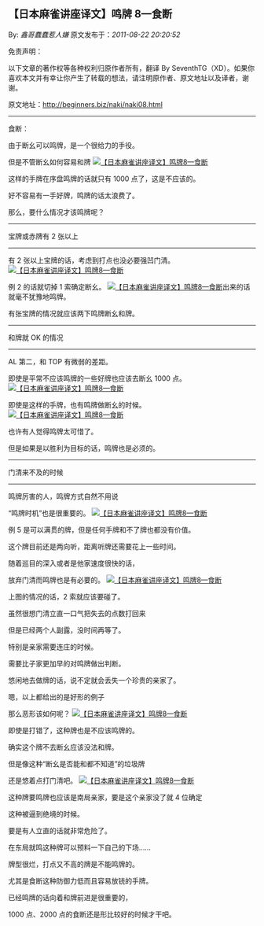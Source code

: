 ## 【日本麻雀讲座译文】鸣牌 8—食断

By: _鑫哥蠢蠢惹人嫌_ 原文发布于：_2011-08-22 20:20:52_

免责声明：

以下文章的著作权等各种权利归原作者所有，翻译 By
SeventhTG（XD）。如果你喜欢本文并有幸让你产生了转载的想法，请注明原作者、原文地址以及译者，谢谢。

原文地址：http://beginners.biz/naki/naki08.html

---

食断：

由于断幺可以鸣牌，是一个很给力的手役。

但是不管断幺如何容易和牌
[![【日本麻雀讲座译文】鸣牌8—食断](http://s9.sinaimg.cn/middle/7f78b76fxab172c1d84f8&690)](http://photo.blog.sina.com.cn/showpic.html#blogid=7f78b76f0100vr2j&url=http://s9.sinaimg.cn/orignal/7f78b76fxab172c1d84f8)

这样的手牌在序盘鸣牌的话就只有 1000 点了，这是不应该的。

好不容易有一手好牌，鸣牌的话太浪费了。

那么，要什么情况才该鸣牌呢？

---

宝牌或赤牌有 2 张以上

---

有 2 张以上宝牌的话，考虑到打点也没必要强凹门清。
[![【日本麻雀讲座译文】鸣牌8—食断](http://s8.sinaimg.cn/middle/7f78b76fxab1736486f07&690)](http://photo.blog.sina.com.cn/showpic.html#blogid=7f78b76f0100vr2j&url=http://s8.sinaimg.cn/orignal/7f78b76fxab1736486f07)

例 2 的话就切掉 1 索确定断幺。
[![【日本麻雀讲座译文】鸣牌8—食断](http://s14.sinaimg.cn/middle/7f78b76fxeaee83d31b6d&690)](http://photo.blog.sina.com.cn/showpic.html#blogid=7f78b76f0100vr2j&url=http://s14.sinaimg.cn/orignal/7f78b76fxeaee83d31b6d)出来的话就毫不犹豫地鸣牌。

有张宝牌的情况就应该两下鸣牌断幺和牌。

---

和牌就 OK 的情况

---

AL 第二，和 TOP 有微弱的差距。

即使是平常不应该鸣牌的一些好牌也应该去断幺 1000 点。
[![【日本麻雀讲座译文】鸣牌8—食断](http://s15.sinaimg.cn/middle/7f78b76fx7782539fde8e&690)](http://photo.blog.sina.com.cn/showpic.html#blogid=7f78b76f0100vr2j&url=http://s15.sinaimg.cn/orignal/7f78b76fx7782539fde8e)

即使是这样的手牌，也有鸣牌做断幺的时候。
[![【日本麻雀讲座译文】鸣牌8—食断](http://s7.sinaimg.cn/middle/7f78b76fxab1769c7e976&690)](http://photo.blog.sina.com.cn/showpic.html#blogid=7f78b76f0100vr2j&url=http://s7.sinaimg.cn/orignal/7f78b76fxab1769c7e976)

也许有人觉得鸣牌太可惜了。

但是如果是以胜利为目标的话，鸣牌也是必须的。

---

门清来不及的时候

---

鸣牌厉害的人，鸣牌方式自然不用说

“鸣牌时机”也是很重要的。
[![【日本麻雀讲座译文】鸣牌8—食断](http://s15.sinaimg.cn/middle/7f78b76fxab17735c5cee&690)](http://photo.blog.sina.com.cn/showpic.html#blogid=7f78b76f0100vr2j&url=http://s15.sinaimg.cn/orignal/7f78b76fxab17735c5cee)

例 5 是可以满贯的牌，但是任何手牌和不了牌也都没有价值。

这个牌目前还是两向听，距离听牌还需要花上一些时间。

随着巡目的深入或者是他家速度很快的话，

放弃门清而鸣牌也是有必要的。
[![【日本麻雀讲座译文】鸣牌8—食断](http://s7.sinaimg.cn/middle/7f78b76fxab1783d79c46&690)](http://photo.blog.sina.com.cn/showpic.html#blogid=7f78b76f0100vr2j&url=http://s7.sinaimg.cn/orignal/7f78b76fxab1783d79c46)

上图的情况的话，2 索就应该要碰了。

虽然很想门清立直一口气把失去的点数打回来

但是已经两个人副露，没时间再等了。

特别是亲家需要连庄的时候。

需要比子家更加早的对鸣牌做出判断。

悠闲地去做牌的话，说不定就会丢失一个珍贵的亲家了。

嗯，以上都给出的是好形的例子

那么恶形该如何呢？
[![【日本麻雀讲座译文】鸣牌8—食断](http://s11.sinaimg.cn/middle/7f78b76fxab17971bfc8a&690)](http://photo.blog.sina.com.cn/showpic.html#blogid=7f78b76f0100vr2j&url=http://s11.sinaimg.cn/orignal/7f78b76fxab17971bfc8a)

即使是打错了，这种牌也是不应该鸣牌的。

确实这个牌不去断幺应该没法和牌。

但是像这种“断幺是否能和都不知道”的垃圾牌

还是悠着点打门清吧。
[![【日本麻雀讲座译文】鸣牌8—食断](http://s11.sinaimg.cn/middle/7f78b76fxab17a27e9d9a&690)](http://photo.blog.sina.com.cn/showpic.html#blogid=7f78b76f0100vr2j&url=http://s11.sinaimg.cn/orignal/7f78b76fxab17a27e9d9a)

这种牌要鸣牌也应该是南局亲家，要是这个亲家没了就 4 位确定

这种被逼到绝境的时候。

要是有人立直的话就非常危险了。

在东局就鸣这种牌可以预料一下自己的下场……

牌型很烂，打点又不高的牌是不能鸣牌的。

尤其是食断这种防御力低而且容易放铳的手牌。

已经鸣牌的话向着和牌前进是很重要的，

1000 点、2000 点的食断还是形比较好的时候才干吧。
